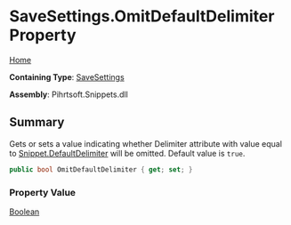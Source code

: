# SaveSettings\.OmitDefaultDelimiter Property

[Home](../../../../README.md)

**Containing Type**: [SaveSettings](../README.md)

**Assembly**: Pihrtsoft\.Snippets\.dll

## Summary

Gets or sets a value indicating whether Delimiter attribute with value equal to [Snippet.DefaultDelimiter](../../Snippet/DefaultDelimiter/README.md) will be omitted\. Default value is `true`\.

```csharp
public bool OmitDefaultDelimiter { get; set; }
```

### Property Value

[Boolean](https://docs.microsoft.com/en-us/dotnet/api/system.boolean)


